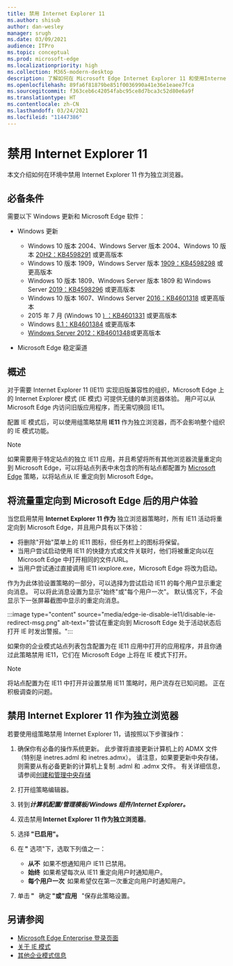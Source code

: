 ```yaml
---
title: 禁用 Internet Explorer 11
ms.author: shisub
author: dan-wesley
manager: srugh
ms.date: 03/09/2021
audience: ITPro
ms.topic: conceptual
ms.prod: microsoft-edge
ms.localizationpriority: high
ms.collection: M365-modern-desktop
description: 了解如何在 Microsoft Edge Internet Explorer 11 和使用Internet Explorer模式。
ms.openlocfilehash: 89fa6f81879be851f0036990a41e36e1eaee7fca
ms.sourcegitcommit: f363ceb6c42054fabc95ce8d7bca3c52d80e6a9f
ms.translationtype: HT
ms.contentlocale: zh-CN
ms.lasthandoff: 03/24/2021
ms.locfileid: "11447386"
---
```

# <a name="disable-internet-explorer-11"></a>禁用 Internet Explorer 11

本文介绍如何在环境中禁用 Internet Explorer 11 作为独立浏览器。

## <a name="prerequisites"></a>必备条件

需要以下 Windows 更新和 Microsoft Edge 软件：

- Windows 更新

  - Windows 10 版本 2004、Windows Server 版本 2004、Windows 10 版本 [20H2：KB4598291](https://support.microsoft.com/topic/february-2-2021-kb4598291-os-builds-19041-789-and-19042-789-preview-6a766199-a4f1-616e-1f5c-58bdc3ca5e3b) 或更高版本
  - Windows 10 版本 1909，Windows Server 版本 [1909：KB4598298](https://support.microsoft.com/topic/january-21-2021-kb4598298-os-build-18363-1350-preview-02dfd9ba-91a2-1b82-dede-42f288c02511) 或更高版本
  - Windows 10 版本 1809、Windows Server 版本 1809 和 Windows Server [2019：KB4598296](https://support.microsoft.com/topic/january-21-2021-kb4598296-os-build-17763-1728-preview-4c0931ff-45b7-ff59-5e00-c03b5afb363d) 或更高版本
  - Windows 10 版本 1607、Windows Server [2016：KB4601318](https://support.microsoft.com/topic/february-9-2021-kb4601318-os-build-14393-4225-c5e3de6c-e3e6-ffb5-6197-48b9ce16446e) 或更高版本
   - 2015 年 7 月 (Windows 10 [) ：KB4601331](https://support.microsoft.com/office/february-9-2021%e2%80%94kb4601331-os-build-10240-18842-6227d078-fef3-8d67-27e0-1882e6cb79ff?ui=en-US&rs=en-US&ad=US) 或更高版本
  - Windows [8.1：KB4601384](https://support.microsoft.com/topic/february-9-2021-kb4601384-monthly-rollup-16bdbb75-dd4b-2910-abc5-7891c9756b96) 或更高版本
  - [Windows Server 2012：KB4601348](https://support.microsoft.com/topic/february-9-2021-kb4601348-monthly-rollup-2c338c0c-73d6-fb80-cc91-f1a86e80db0c)或更高版本
  
- Microsoft Edge 稳定渠道


## <a name="overview"></a>概述

对于需要 Internet Explorer 11 (IE11) 实现旧版兼容性的组织，Microsoft Edge 上的 Internet Explorer 模式 (IE 模式) 可提供无缝的单浏览器体验。 用户可以从 Microsoft Edge 内访问旧版应用程序，而无需切换回 IE11。

配置 IE 模式后，可以使用组策略禁用 **IE11** 作为独立浏览器，而不会影响整个组织的 IE 模式功能。

> [!NOTE]
> 如果需要用于特定站点的独立 IE11 应用，并且希望将所有其他浏览器流量重定向到 Microsoft Edge，可以将站点列表中未包含的所有站点都配置为 [Microsoft Edge](./edge-ie-mode-policies.md#redirect-sites-from-ie-to-microsoft-edge) 策略，以将站点从 IE 重定向到 Microsoft Edge。

## <a name="user-experience-after-redirecting-traffic-to-microsoft-edge"></a>将流量重定向到 Microsoft Edge 后的用户体验

当您启用禁用 **Internet Explorer 11 作为** 独立浏览器策略时，所有 IE11 活动将重定向到 Microsoft Edge，并且用户具有以下体验：

- 将删除"开始"菜单上的 IE11 图标，但任务栏上的图标将保留。
- 当用户尝试启动使用 IE11 的快捷方式或文件关联时，他们将被重定向以在 Microsoft Edge 中打开相同的文件/URL。
- 当用户尝试通过直接调用 IE11 iexplore.exe，Microsoft Edge 将改为启动。

作为为此体验设置策略的一部分，可以选择为尝试启动 IE11 的每个用户显示重定向消息。 可以将此消息设置为显示"始终"或"每个用户一次"。 默认情况下，不会显示下一张屏幕截图中显示的重定向消息。

:::image type="content" source="media/edge-ie-disable-ie11/disable-ie-redirect-msg.png" alt-text="尝试在重定向到 Microsoft Edge 处于活动状态后打开 IE 时发出警报。":::

如果你的企业模式站点列表包含配置为在 IE11 应用中打开的应用程序，并且你通过此策略禁用 IE11，它们在 Microsoft Edge 上将在 IE 模式下打开。
> [!NOTE]
> 将站点配置为在 IE11 中打开并设置禁用 IE11 策略时，用户流存在已知问题。 正在积极调查的问题。

## <a name="disable-internet-explorer-11-as-a-standalone-browser"></a>禁用 Internet Explorer 11 作为独立浏览器

若要使用组策略禁用 Internet Explorer 11，请按照以下步骤操作：

1. 确保你有必备的操作系统更新。 此步骤将直接更新计算机上的 ADMX 文件（特别是 inetres.adml 和 inetres.admx）。 请注意，如果要更新中央存储，则需要从有必备更新的计算机上复制 .adml 和 .admx 文件。 有关详细信息，请参阅[创建和管理中央存储](/troubleshoot/windows-client/group-policy/create-and-manage-central-store)
2. 打开组策略编辑器。
3. 转到***计算机配置/管理模板/Windows 组件/Internet Explorer。*** 
4. 双击禁用 **Internet Explorer 11 作为独立浏览器**。
5. 选择 **"已启用"。**
6. 在 **"** 选项"下，选取下列值之一：

   - **从不**  如果不想通知用户 IE11 已禁用。
   - **始终**  如果希望每次从 IE11 重定向用户时通知用户。
   - **每个用户一次**  如果希望仅在第一次重定向用户时通知用户。

7. 单击 **"**   确定 **"或"应用**   "保存此策略设置。

## <a name="see-also"></a>另请参阅

- [Microsoft Edge Enterprise 登录页面](https://aka.ms/EdgeEnterprise)
- [关于 IE 模式](./edge-ie-mode.md)
- [其他企业模式信息](/internet-explorer/ie11-deploy-guide/enterprise-mode-overview-for-ie11)